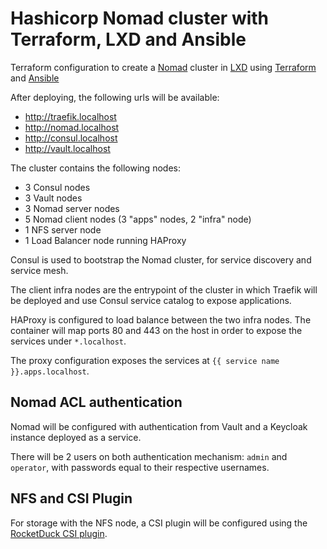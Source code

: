 # Hashicorp Nomad cluster with Terraform, LXD and Ansible

Terraform configuration to create a [Nomad](https://www.nomadproject.io) cluster
in [LXD](https://linuxcontainers.org/#LXD) using [Terraform](https://www.terraform.io)
and [Ansible](https://www.ansible.com/)

After deploying, the following urls will be available:

- http://traefik.localhost
- http://nomad.localhost
- http://consul.localhost
- http://vault.localhost

The cluster contains the following nodes:

- 3 Consul nodes
- 3 Vault nodes
- 3 Nomad server nodes
- 5 Nomad client nodes (3 "apps" nodes, 2 "infra" node)
- 1 NFS server node
- 1 Load Balancer node running HAProxy

Consul is used to bootstrap the Nomad cluster, for service discovery and service mesh.

The client infra nodes are the entrypoint of the cluster in which Traefik will be deployed
and use Consul service catalog to expose applications.

HAProxy is configured to load balance between the two infra nodes. The container will map
ports 80 and 443 on the host in order to expose the services under `*.localhost`.

The proxy configuration exposes the services at `{{ service name }}.apps.localhost`.

## Nomad ACL authentication

Nomad will be configured with authentication from Vault and a Keycloak instance deployed as a service.

There will be 2 users on both authentication mechanism: `admin` and `operator`,
with passwords equal to their respective usernames.

## NFS and CSI Plugin

For storage with the NFS node, a CSI plugin will be configured using the [RocketDuck CSI plugin](https://gitlab.com/rocketduck/csi-plugin-nfs).
